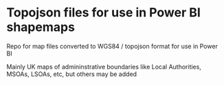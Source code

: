 # Topojson files for use in Power BI shapemaps
Repo for map files converted to WGS84 / topojson format for use in Power BI

Mainly UK maps of admininstrative boundaries like Local Authorities, MSOAs, LSOAs, etc, but others may be added
